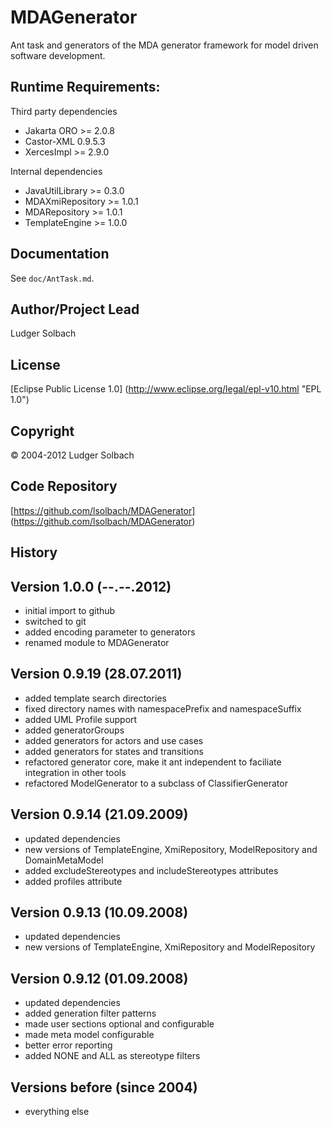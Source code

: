 MDAGenerator
============
Ant task and generators of the MDA generator framework for model driven software development.

Runtime Requirements:
---------------------
Third party dependencies
* Jakarta ORO >= 2.0.8
* Castor-XML 0.9.5.3
* XercesImpl >= 2.9.0

Internal dependencies
* JavaUtilLibrary >= 0.3.0
* MDAXmiRepository >= 1.0.1
* MDARepository >= 1.0.1
* TemplateEngine >= 1.0.0

Documentation
-------------
See `doc/AntTask.md`.

Author/Project Lead
-------------------
Ludger Solbach

License
-------
[Eclipse Public License 1.0] (http://www.eclipse.org/legal/epl-v10.html "EPL 1.0")

Copyright
---------
© 2004-2012 Ludger Solbach

Code Repository
---------------
[https://github.com/lsolbach/MDAGenerator] (https://github.com/lsolbach/MDAGenerator)

History
-------

Version 1.0.0 (--.--.2012)
--------------------------
* initial import to github
* switched to git
* added encoding parameter to generators
* renamed module to MDAGenerator

Version 0.9.19 (28.07.2011)
---------------------------
* added template search directories
* fixed directory names with namespacePrefix and namespaceSuffix
* added UML Profile support
* added generatorGroups
* added generators for actors and use cases
* added generators for states and transitions
* refactored generator core, make it ant independent to faciliate integration in other tools
* refactored ModelGenerator to a subclass of ClassifierGenerator

Version 0.9.14 (21.09.2009)
---------------------------
* updated dependencies
* new versions of TemplateEngine, XmiRepository, ModelRepository and DomainMetaModel
* added excludeStereotypes and includeStereotypes attributes
* added profiles attribute

Version 0.9.13 (10.09.2008)
---------------------------
* updated dependencies
* new versions of TemplateEngine, XmiRepository and ModelRepository

Version 0.9.12 (01.09.2008)
---------------------------
* updated dependencies
* added generation filter patterns
* made user sections optional and configurable
* made meta model configurable
* better error reporting
* added NONE and ALL as stereotype filters

Versions before (since 2004)
----------------------------
* everything else
